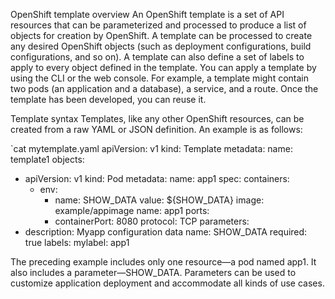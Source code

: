 OpenShift template overview
An OpenShift template is a set of API resources that can be parameterized and processed to produce a list of objects for creation by OpenShift. A template can be processed to create any desired OpenShift objects (such as deployment configurations, build configurations, and so on). A template can also define a set of labels to apply to every object defined in the template. You can apply a template by using the CLI or the web console. For example, a template might contain two pods (an application and a database), a service, and a route. Once the template has been developed, you can reuse it.

 

 

Template syntax
Templates, like any other OpenShift resources, can be created from a raw YAML or JSON definition. An example is as follows:


`cat mytemplate.yaml
apiVersion: v1
kind: Template 
metadata:
  name: template1
objects: 
- apiVersion: v1
  kind: Pod
  metadata:
    name: app1
  spec:
    containers:
    - env:
      - name: SHOW_DATA
        value: ${SHOW_DATA} 
      image: example/appimage
      name: app1
      ports:
      - containerPort: 8080
        protocol: TCP
parameters: 
- description: Myapp configuration data
  name: SHOW_DATA
  required: true
labels: 
  mylabel: app1
  
The preceding example includes only one resource—a pod named app1. It also includes a parameter—SHOW_DATA. Parameters can be used to customize application deployment and accommodate all kinds of use cases.